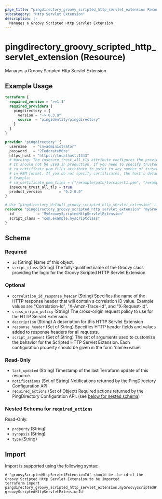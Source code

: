 ```yaml
---
page_title: "pingdirectory_groovy_scripted_http_servlet_extension Resource - terraform-provider-pingdirectory"
subcategory: "Http Servlet Extension"
description: |-
  Manages a Groovy Scripted Http Servlet Extension.
---
```


# pingdirectory_groovy_scripted_http_servlet_extension (Resource)

Manages a Groovy Scripted Http Servlet Extension.

## Example Usage

```terraform
terraform {
  required_version = ">=1.1"
  required_providers {
    pingdirectory = {
      version = "~> 0.3.0"
      source  = "pingidentity/pingdirectory"
    }
  }
}

provider "pingdirectory" {
  username   = "cn=administrator"
  password   = "2FederateM0re"
  https_host = "https://localhost:1443"
  # Warning: The insecure_trust_all_tls attribute configures the provider to trust any certificate presented by the PingDirectory server.
  # It should not be used in production. If you need to specify trusted CA certificates, use the
  # ca_certificate_pem_files attribute to point to any number of trusted CA certificate files
  # in PEM format. If you do not specify certificates, the host's default root CA set will be used.
  # Example:
  # ca_certificate_pem_files = ["/example/path/to/cacert1.pem", "/example/path/to/cacert2.pem"]
  insecure_trust_all_tls = true
  product_version        = "9.2.0.0"
}

# Use "pingdirectory_default_groovy_scripted_http_servlet_extension" if you are adopting existing configuration from the PingDirectory server into Terraform
resource "pingdirectory_groovy_scripted_http_servlet_extension" "myGroovyScriptedHttpServletExtension" {
  id           = "MyGroovyScriptedHttpServletExtension"
  script_class = "com.example.myscriptclass"
}
```

<!-- schema generated by tfplugindocs -->
## Schema

### Required

- `id` (String) Name of this object.
- `script_class` (String) The fully-qualified name of the Groovy class providing the logic for the Groovy Scripted HTTP Servlet Extension.

### Optional

- `correlation_id_response_header` (String) Specifies the name of the HTTP response header that will contain a correlation ID value. Example values are "Correlation-Id", "X-Amzn-Trace-Id", and "X-Request-Id".
- `cross_origin_policy` (String) The cross-origin request policy to use for the HTTP Servlet Extension.
- `description` (String) A description for this HTTP Servlet Extension
- `response_header` (Set of String) Specifies HTTP header fields and values added to response headers for all requests.
- `script_argument` (Set of String) The set of arguments used to customize the behavior for the Scripted HTTP Servlet Extension. Each configuration property should be given in the form 'name=value'.

### Read-Only

- `last_updated` (String) Timestamp of the last Terraform update of this resource.
- `notifications` (Set of String) Notifications returned by the PingDirectory Configuration API.
- `required_actions` (Set of Object) Required actions returned by the PingDirectory Configuration API. (see [below for nested schema](#nestedatt--required_actions))

<a id="nestedatt--required_actions"></a>
### Nested Schema for `required_actions`

Read-Only:

- `property` (String)
- `synopsis` (String)
- `type` (String)

## Import

Import is supported using the following syntax:

```shell
# "groovyScriptedHttpServletExtensionId" should be the id of the Groovy Scripted Http Servlet Extension to be imported
terraform import pingdirectory_groovy_scripted_http_servlet_extension.myGroovyScriptedHttpServletExtension groovyScriptedHttpServletExtensionId
```

